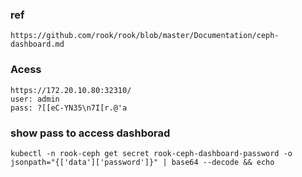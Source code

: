 ### ref
```
https://github.com/rook/rook/blob/master/Documentation/ceph-dashboard.md
```
### Acess
```
https://172.20.10.80:32310/
user: admin
pass: ?[[eC-YN35\n7I[r.@'a
```

### show pass to access dashborad
```
kubectl -n rook-ceph get secret rook-ceph-dashboard-password -o jsonpath="{['data']['password']}" | base64 --decode && echo

```
